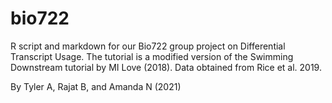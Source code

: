 # bio722

R script and markdown for our Bio722 group project on Differential Transcript Usage. The tutorial is a modified version of the Swimming Downstream tutorial by MI Love (2018). Data obtained from Rice et al. 2019.

By Tyler A, Rajat B, and Amanda N (2021)
